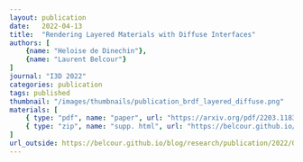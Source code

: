 ```yaml
---
layout: publication
date:   2022-04-13
title:  "Rendering Layered Materials with Diffuse Interfaces"
authors: [
    {name: "Heloise de Dinechin"},
    {name: "Laurent Belcour"}
]
journal: "I3D 2022"
categories: publication
tags: published
thumbnail: "/images/thumbnails/publication_brdf_layered_diffuse.png"
materials: [
    { type: "pdf", name: "paper", url: "https://arxiv.org/pdf/2203.11835" },
    { type: "zip", name: "supp. html", url: "https://belcour.github.io/blog/supp/2022-brdf-layered-diffuse/" },
]
url_outside: https://belcour.github.io/blog/research/publication/2022/04/13/brdf-layered-diffuse.html
---
```


